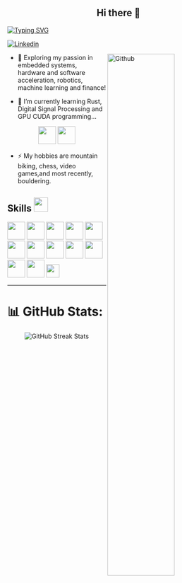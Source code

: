 <div align="center">
  <h2>Hi there 👋</h2>
</div>

<!-- **A passionate robotics and systems engineering student** -->

<a href="https://git.io/typing-svg"><img src="https://readme-typing-svg.demolab.com?font=Hedvig+Letters+Serif+&duration=6000&pause=1000&random=false&width=650&height=60&lines=I+am+David+Ortiz;Robotics+%26+digital+systems+engineering+student;Active+Learner%2FResearcher" alt="Typing SVG" /></a>

[![Linkedin](https://img.shields.io/badge/-daveoc01-blue?style=flat-square&logo=Linkedin&logoColor=white&link=LINK-DO-SEU-LINKEDIN)](https://www.linkedin.com/in/daveoc01/)

<img width="55%" align="right" alt="Github" src="https://raw.githubusercontent.com/onimur/.github/master/.resources/git-header.svg" />

- 🔭 Exploring my passion in embedded systems, hardware and software acceleration, robotics, machine learning and finance!

- 🌱 I’m currently learning Rust, Digital Signal Processing and GPU CUDA programming...
<p align="center"> 
<img src="https://github.com/user-attachments/assets/c95ebac8-23fc-45c9-a765-f14268d12efe" height=40/>
<img src="https://github.com/user-attachments/assets/bb04d99c-a5a3-40f8-aa4a-5665d04c92ca" height=40/>
</p>
  
- ⚡ My hobbies are mountain biking, chess, video games,and most recently, bouldering.

<h2> Skills <img src = "https://media2.giphy.com/media/QssGEmpkyEOhBCb7e1/giphy.gif?cid=ecf05e47a0n3gi1bfqntqmob8g9aid1oyj2wr3ds3mg700bl&rid=giphy.gif" width = 32px> </h2>
<p align="left"> 
<img src="https://cdn.jsdelivr.net/gh/devicons/devicon/icons/cplusplus/cplusplus-original.svg" height=40 />
<img src="https://github.com/user-attachments/assets/2af0b242-b67a-4009-a1a9-e039a259d677" height=40/>
<img src="https://cdn.jsdelivr.net/gh/devicons/devicon/icons/linux/linux-original.svg" height=40/>
<img src="https://cdn.jsdelivr.net/gh/devicons/devicon/icons/python/python-original.svg" height=40/>
<img src="https://cdn.jsdelivr.net/gh/devicons/devicon/icons/matlab/matlab-original.svg" height=40/>
<img src="https://cdn.jsdelivr.net/gh/devicons/devicon/icons/git/git-original.svg" height=40/>
<img src="https://cdn.jsdelivr.net/gh/devicons/devicon/icons/bash/bash-original.svg" height=40/>
<img src="https://cdn.jsdelivr.net/gh/devicons/devicon/icons/vscode/vscode-original.svg" height=40/>
<img src="https://github.com/user-attachments/assets/3e2b76e2-5a68-4ea0-9d9c-9667b5f3648f" height=40/>
<img src="https://cdn.jsdelivr.net/gh/devicons/devicon/icons/docker/docker-original.svg" height=40/>
<img src="https://github.com/user-attachments/assets/926d1752-5a23-4bb7-9720-7869c9f042ab" height=40/>
<img src="https://github.com/user-attachments/assets/ac01c898-4a24-433e-be55-21078a195811" height=40/>
<img src="https://github.com/user-attachments/assets/3a8c6bee-4300-45e4-a5df-a342507626fa" height=30/>
</p>
    
---

# 📊 GitHub Stats:

<!-- ![](https://github-readme-stats.vercel.app/api?username=david-oc17&theme=prussian&hide_border=false&include_all_commits=true&count_private=true)<br/> -->

<p align="center">
  <img src="https://github-readme-streak-stats.herokuapp.com/?user=david-oc17&theme=prussian&hide_border=false" alt="GitHub Streak Stats" />
</p>

<!--
![](https://github-readme-stats.vercel.app/api/top-langs/?username=david-oc17&theme=prussian&hide_border=false&include_all_commits=true&count_private=true&layout=compact)
-->


<!--
**David-OC17/David-OC17** is a ✨ _special_ ✨ repository because its `README.md` (this file) appears on your GitHub profile.

<img src ='https://raw.githubusercontent.com/rahulbanerjee26/githubAboutMeGenerator/main/icons/scikit.svg' height=40>
<img src="https://cdn.jsdelivr.net/gh/devicons/devicon/icons/tensorflow/tensorflow-original.svg" height=40/>
<img src="https://github.com/user-attachments/assets/051baba5-bec5-42fe-9afe-5c8cc623a2f9" height=30/>


Here are some ideas to get you started:

- 🔭 I’m currently working on ...
- 🌱 I’m currently learning ...
- 👯 I’m looking to collaborate on ...
- 🤔 I’m looking for help with ...
- 💬 Ask me about ...
- 📫 How to reach me: ...
- 😄 Pronouns: ...
- ⚡ Fun fact: ...
-->
